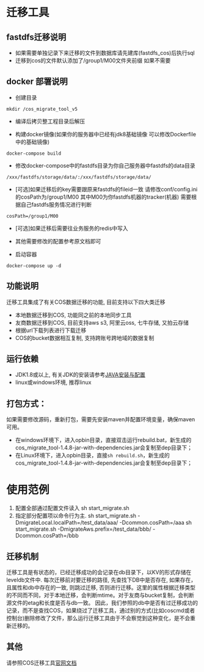 # 迁移工具

## fastdfs迁移说明
- 如果需要单独记录下来迁移的文件到数据库请先建库(fastdfs_cos)后执行sql
- 迁移到cos的文件默认添加了/group1/M00文件夹前缀 如果不需要

## docker 部署说明
- 创建目录
```shell
mkdir /cos_migrate_tool_v5
```
- 编译后拷贝整工程目录后解压

- 构建docker镜像(如果你的服务器中已经有jdk8基础镜像 可以修改Dockerfile中的基础镜像)
```shell
docker-compose build
```

- 修改docker-compose中的fastdfs目录为你自己服务器中fastdfs的data目录
```
/xxx/fastdfs/storage/data/:/xxx/fastdfs/storage/data/
```

- [可选]如果迁移后的key需要跟原来fastdfs的fileid一致 
请修改conf/config.ini的cosPath为/group1/M00
其中M00为你fastdfs机器的tracker(机器) 需要根据自己fastdfs服务情况进行判断
```
cosPath=/group1/M00
```

- [可选]如果迁移后需要往业务服务的redis中写入

- 其他需要修改的配置参考原文档即可

- 启动容器
```shell
docker-compose up -d
```

## 功能说明

迁移工具集成了有关COS数据迁移的功能, 目前支持以下四大类迁移
- 本地数据迁移到COS, 功能同之前的本地同步工具
- 友商数据迁移到COS, 目前支持aws s3, 阿里云oss, 七牛存储, 又拍云存储
- 根据url下载列表进行下载迁移
- COS的bucket数据相互复制, 支持跨账号跨地域的数据复制

## 运行依赖
- JDK1.8或以上, 有关JDK的安装请参考[JAVA安装与配置](https://cloud.tencent.com/document/product/436/10865)
- linux或windows环境, 推荐linux

## 打包方式：
如果需要修改源码，重新打包，需要先安装maven并配置环境变量，确保maven可用。
- 在windows环境下，进入opbin目录，直接双击运行rebuild.bat，新生成的cos_migrate_tool-1.4.8-jar-with-dependencies.jar会复制至dep目录下；
- 在Linux环境下，进入opbin目录，直接`sh rebuild.sh`，新生成的cos_migrate_tool-1.4.8-jar-with-dependencies.jar会复制至dep目录下；

# 使用范例
1. 配置全部通过配置文件读入
sh start_migrate.sh
2. 指定部分配置项以命令行为主.
sh start_migrate.sh -DmigrateLocal.localPath=/test_data/aaa/ -Dcommon.cosPath=/aaa
sh start_migrate.sh -DmigrateAws.prefix=/test_data/bbb/ -Dcommon.cosPath=/bbb

## 迁移机制

迁移工具是有状态的，已经迁移成功的会记录在db目录下，以KV的形式存储在leveldb文件中. 
每次迁移前对要迁移的路径, 先查找下DB中是否存在, 如果存在，且属性和db中存在的一致, 则跳过迁移, 否则进行迁移。这里的属性根据迁移类型的不同而不同，对于本地迁移，会判断mtime。对于友商与bucket复制，会判断源文件的etag和长度是否与db一致。
因此，我们参照的db中是否有过迁移成功的记录，而不是查找COS，如果绕过了迁移工具，通过别的方式(比如coscmd或者控制台)删除修改了文件，那么运行迁移工具由于不会察觉到这种变化，是不会重新迁移的。

## 其他
请参照COS迁移工具[官网文档](https://cloud.tencent.com/document/product/436/15392)
